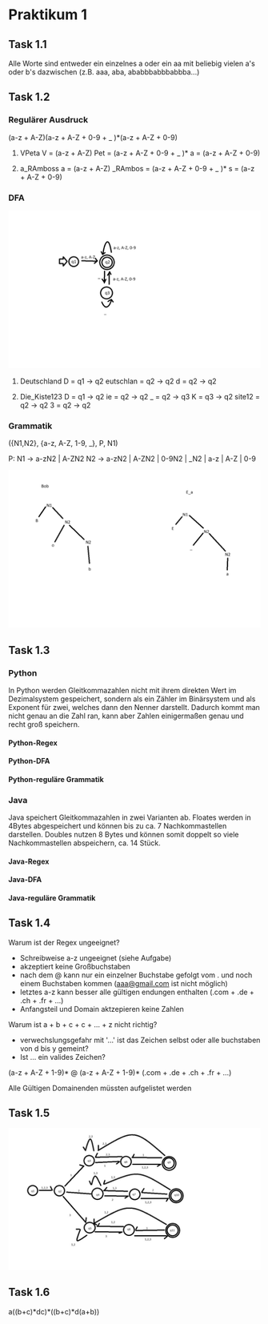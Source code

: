 # Praktikum 1

## Task 1.1

Alle Worte sind entweder ein einzelnes a oder ein aa mit beliebig vielen a's oder b's dazwischen (z.B. aaa, aba, ababbbabbbabbba...)

## Task 1.2

### Regulärer Ausdruck

(a-z + A-Z)(a-z + A-Z + 0-9 + _ )*(a-z + A-Z + 0-9)

1. VPeta
V = (a-z + A-Z)
Pet = (a-z + A-Z + 0-9 + _ )*
a = (a-z + A-Z + 0-9)

2. a_RAmboss
a = (a-z + A-Z)
_RAmbos = (a-z + A-Z + 0-9 + _ )*
s = (a-z + A-Z + 0-9)

### DFA

![image](DFA.png "e")

1. Deutschland
D = q1 -> q2
eutschlan = q2 -> q2
d = q2 -> q2

2. Die_Kiste123
D = q1 -> q2
ie = q2 -> q2
_ = q2 -> q3
K = q3 -> q2
site12 = q2 -> q2
3 = q2 -> q2

### Grammatik

({N1,N2}, {a-z, A-Z, 1-9, _}, P, N1)

P:
N1 -> a-zN2 | A-ZN2
N2 -> a-zN2 | A-ZN2 | 0-9N2 | _N2 | a-z | A-Z | 0-9

![image](Ableitungsbaum.png "Ableitungsbaum")

## Task 1.3

### Python

In Python werden Gleitkommazahlen nicht mit ihrem direkten Wert im Dezimalsystem gespeichert, sondern als ein Zähler im Binärsystem und als Exponent für zwei, welches dann den Nenner darstellt. Dadurch kommt man nicht genau an die Zahl ran, kann aber Zahlen einigermaßen genau und recht groß speichern.

#### Python-Regex

#### Python-DFA

#### Python-reguläre Grammatik

### Java

Java speichert Gleitkommazahlen in zwei Varianten ab. Floates werden in 4Bytes abgespeichert und können bis zu ca. 7 Nachkommastellen darstellen. Doubles nutzen 8 Bytes und können somit doppelt so viele Nachkommastellen abspeichern, ca. 14 Stück.

#### Java-Regex

#### Java-DFA

#### Java-reguläre Grammatik

## Task 1.4

Warum ist der Regex ungeeignet?

- Schreibweise a-z ungeeignet (siehe Aufgabe)
- akzeptiert keine Großbuchstaben
- nach dem @ kann nur ein einzelner Buchstabe gefolgt vom . und noch einem Buchstaben kommen (aaa@gmail.com ist nicht möglich)
- letztes a-z kann besser alle gültigen endungen enthalten (.com + .de + .ch + .fr + ...)
- Anfangsteil und Domain aktzepieren keine Zahlen

Warum ist  a + b + c + c + … + z nicht richtig?

- verwechslungsgefahr mit '…' ist das Zeichen selbst oder alle buchstaben von d bis y gemeint?
- Ist … ein valides Zeichen?

(a-z + A-Z + 1-9)\* @ (a-z + A-Z + 1-9)\* (.com + .de + .ch + .fr + …)

Alle Gültigen Domainenden müssten aufgelistet werden

## Task 1.5

![image](Aufgabe1.5.jpg "DFA")

## Task 1.6

a((b+c)\*dc)\*((b+c)\*d(a+b))
